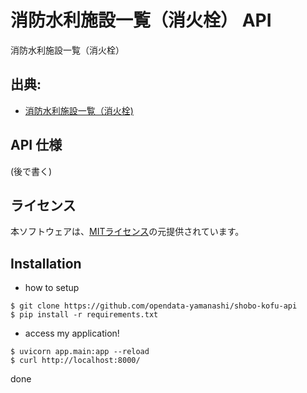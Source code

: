 # 消防水利施設一覧（消火栓） API
消防水利施設一覧（消火栓）

## 出典:
* [消防水利施設一覧（消火栓)](https://www.city.kofu.yamanashi.jp/joho/opendata/shisetsu/index.html)

## API 仕様
(後で書く)

## ライセンス
本ソフトウェアは、[MITライセンス](https://github.com/opendata-yamanashi/onsen-api/blob/main/LICENSE.txt)の元提供されています。

## Installation

* how to setup  
```
$ git clone https://github.com/opendata-yamanashi/shobo-kofu-api
$ pip install -r requirements.txt
```
* access my application!
```
$ uvicorn app.main:app --reload 
$ curl http://localhost:8000/
```

done
